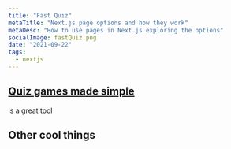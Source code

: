 ```yaml
---
title: "Fast Quiz"
metaTitle: "Next.js page options and how they work"
metaDesc: "How to use pages in Next.js exploring the options"
socialImage: fastQuiz.png
date: "2021-09-22"
tags:
  - nextjs
---
```


## [Quiz games made simple](https://www.kparty.club/)

is a great tool

## Other cool things
